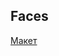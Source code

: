 ## Faces

[Макет](https://www.figma.com/design/E8MLBnEzJSFqpldEXTXF57/Лица.Кандидаты?node-id=0-1&p=f&t=UDdD7tMfrMV7b8Yp-0)
